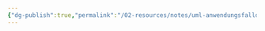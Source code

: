 ```yaml
---
{"dg-publish":true,"permalink":"/02-resources/notes/uml-anwendungsfalldiagramm/","tags":["empty","GFN/prüfungsrelevant/AP2"],"noteIcon":"","updated":"2024-11-06T10:24:11.414+01:00"}
---
```


